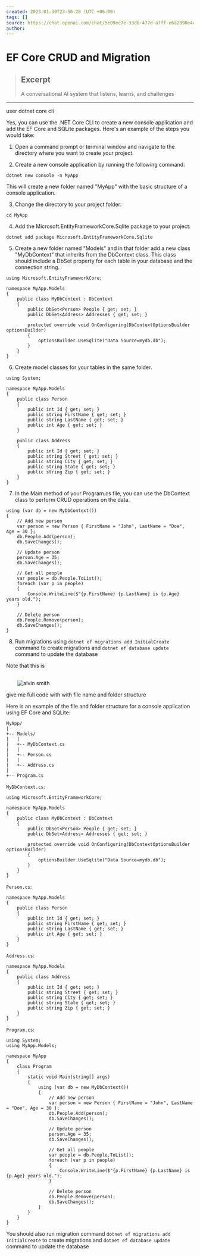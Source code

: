 ```yaml
---
created: 2023-01-30T23:50:20 (UTC +06:00)
tags: []
source: https://chat.openai.com/chat/5e09ec7e-33db-477d-a7ff-e6a2898e4c8f
author: 
---
```


# EF Core CRUD and Migration

> ## Excerpt
> A conversational AI system that listens, learns, and challenges

---
user dotnet core cli

Yes, you can use the .NET Core CLI to create a new console application and add the EF Core and SQLite packages. Here's an example of the steps you would take:

1.  Open a command prompt or terminal window and navigate to the directory where you want to create your project.
    
2.  Create a new console application by running the following command:
    

```
dotnet new console -n MyApp

```

This will create a new folder named "MyApp" with the basic structure of a console application.

3.  Change the directory to your project folder:

```
cd MyApp

```

4.  Add the Microsoft.EntityFrameworkCore.Sqlite package to your project:

```
dotnet add package Microsoft.EntityFrameworkCore.Sqlite

```

5.  Create a new folder named "Models" and in that folder add a new class "MyDbContext" that inherits from the DbContext class. This class should include a DbSet property for each table in your database and the connection string.

```
using Microsoft.EntityFrameworkCore;

namespace MyApp.Models
{
    public class MyDbContext : DbContext
    {
        public DbSet<Person> People { get; set; }
        public DbSet<Address> Addresses { get; set; }

        protected override void OnConfiguring(DbContextOptionsBuilder optionsBuilder)
        {
            optionsBuilder.UseSqlite("Data Source=mydb.db");
        }
    }
}

```

6.  Create model classes for your tables in the same folder.

```
using System;

namespace MyApp.Models
{
    public class Person
    {
        public int Id { get; set; }
        public string FirstName { get; set; }
        public string LastName { get; set; }
        public int Age { get; set; }
    }

    public class Address
    {
        public int Id { get; set; }
        public string Street { get; set; }
        public string City { get; set; }
        public string State { get; set; }
        public string Zip { get; set; }
    }
}

```

7.  In the Main method of your Program.cs file, you can use the DbContext class to perform CRUD operations on the data.

```
using (var db = new MyDbContext())
{
    // Add new person
    var person = new Person { FirstName = "John", LastName = "Doe", Age = 30 };
    db.People.Add(person);
    db.SaveChanges();

    // Update person
    person.Age = 35;
    db.SaveChanges();

    // Get all people
    var people = db.People.ToList();
    foreach (var p in people)
    {
        Console.WriteLine($"{p.FirstName} {p.LastName} is {p.Age} years old.");
    }

    // Delete person
    db.People.Remove(person);
    db.SaveChanges();
}

```

8.  Run migrations using `dotnet ef migrations add InitialCreate` command to create migrations and `dotnet ef database update` command to update the database

Note that this is

![](data:image/svg+xml,%3csvg%20xmlns=%27http://www.w3.org/2000/svg%27%20version=%271.1%27%20width=%2730%27%20height=%2730%27/%3e)![alvin smith](https://chat.openai.com/_next/image?url=https%3A%2F%2Flh3.googleusercontent.com%2Fa%2FAEdFTp6-KnLeV6yIkitOU1UG9VoU2r7pf_GWC3w5F5oF%3Ds96-c&w=64&q=75)

give me full code with with file name and folder structure

Here is an example of the file and folder structure for a console application using EF Core and SQLite:

```
MyApp/
|
+-- Models/
|   |
|   +-- MyDbContext.cs
|   |
|   +-- Person.cs
|   |
|   +-- Address.cs
|
+-- Program.cs

```

`MyDbContext.cs`:

```
using Microsoft.EntityFrameworkCore;

namespace MyApp.Models
{
    public class MyDbContext : DbContext
    {
        public DbSet<Person> People { get; set; }
        public DbSet<Address> Addresses { get; set; }

        protected override void OnConfiguring(DbContextOptionsBuilder optionsBuilder)
        {
            optionsBuilder.UseSqlite("Data Source=mydb.db");
        }
    }
}

```

`Person.cs`:

```
namespace MyApp.Models
{
    public class Person
    {
        public int Id { get; set; }
        public string FirstName { get; set; }
        public string LastName { get; set; }
        public int Age { get; set; }
    }
}

```

`Address.cs`:

```
namespace MyApp.Models
{
    public class Address
    {
        public int Id { get; set; }
        public string Street { get; set; }
        public string City { get; set; }
        public string State { get; set; }
        public string Zip { get; set; }
    }
}

```

`Program.cs`:

```
using System;
using MyApp.Models;

namespace MyApp
{
    class Program
    {
        static void Main(string[] args)
        {
            using (var db = new MyDbContext())
            {
                // Add new person
                var person = new Person { FirstName = "John", LastName = "Doe", Age = 30 };
                db.People.Add(person);
                db.SaveChanges();

                // Update person
                person.Age = 35;
                db.SaveChanges();

                // Get all people
                var people = db.People.ToList();
                foreach (var p in people)
                {
                    Console.WriteLine($"{p.FirstName} {p.LastName} is {p.Age} years old.");
                }

                // Delete person
                db.People.Remove(person);
                db.SaveChanges();
            }
        }
    }
}

```

You should also run migration command `dotnet ef migrations add InitialCreate` to create migrations and `dotnet ef database update` command to update the database
